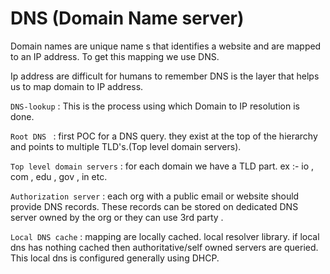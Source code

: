 # DNS (Domain Name server)

Domain names are unique name s that identifies a website and are mapped to an IP address. To get this mapping we use DNS.

Ip address are difficult for humans to remember
DNS is the layer that helps us to map domain to IP address.

`DNS-lookup` : This is the process using which Domain to IP resolution is done.

`Root DNS ` : first POC for a DNS query. they exist at the top of the hierarchy and points to multiple TLD's.(Top level domain servers).

`Top level domain servers` : for each domain we have a TLD part.
ex :- io , com , edu , gov , in etc.

`Authorization server` : each org with a public email or website should provide DNS records. These records can be stored on dedicated DNS server owned by the org or they can use 3rd party .

`Local DNS cache` : mapping are locally cached.
local resolver library.
if local dns has nothing cached then authoritative/self owned servers are queried.
This local dns is configured generally using DHCP.
